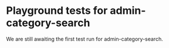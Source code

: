 # Playground tests for admin-category-search
We are still awaiting the first test run for admin-category-search.
